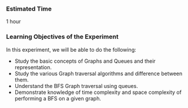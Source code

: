 ### Estimated Time

1 hour

### Learning Objectives of the Experiment

In this experiment, we will be able to do the following:

   - Study the basic concepts of Graphs and Queues and their representation.
   - Study the various Graph traversal algorithms and difference between them.
   - Understand the BFS Graph traversal using queues.
   - Demonstrate knowledge of time complexity and space complexity of performing a BFS on a given graph.


